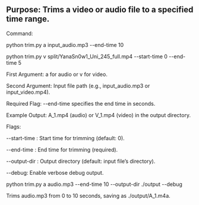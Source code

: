 ##  Purpose: Trims a video or audio file to a specified time range.

Command:

python trim.py a input_audio.mp3 --end-time 10

python trim.py v split/YanaSn0w1_Uni_245_full.mp4 --start-time 0 --end-time 5

First Argument: a for audio or v for video.

Second Argument: Input file path (e.g., input_audio.mp3 or input_video.mp4).

Required Flag: --end-time specifies the end time in seconds.

Example Output: A_1.mp4 (audio) or V_1.mp4 (video) in the output directory.

Flags:

--start-time <seconds>: Start time for trimming (default: 0).

--end-time <seconds>: End time for trimming (required).

--output-dir <path>: Output directory (default: input file’s directory).

--debug: Enable verbose debug output.

python trim.py a audio.mp3 --end-time 10 --output-dir ./output --debug

Trims audio.mp3 from 0 to 10 seconds, saving as ./output/A_1.m4a.


